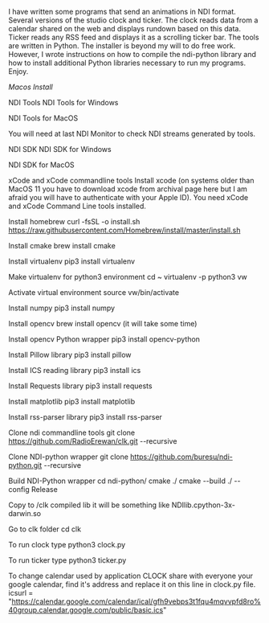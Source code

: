 I have written some programs that send an animations in NDI format. Several versions of the studio clock and ticker. The clock reads data from a calendar shared on the web and displays rundown based on this data. Ticker reads any RSS feed and displays it as a scrolling ticker bar. The tools are written in Python. The installer is beyond my will to do free work. However, I wrote instructions on how to compile the ndi-python library and how to install additional Python libraries necessary to run my programs. Enjoy.

_Macos Install_

NDI Tools
NDI Tools for Windows

NDI Tools for MacOS

You will need at last NDI Monitor to check NDI streams generated by tools.


NDI SDK
NDI SDK for Windows

NDI SDK for MacOS


xCode and xCode commandline tools
Install xcode (on systems older than MacOS 11 you have to download xcode from archival page here but I am afraid you will have to authenticate with your Apple ID). You need xCode and xCode Command Line tools installed.


Install homebrew
curl -fsSL -o install.sh https://raw.githubusercontent.com/Homebrew/install/master/install.sh


Install cmake
brew install cmake


Install virtualenv
pip3 install virtualenv 


Make virtualenv for python3 environment
cd ~
virtualenv -p python3 vw


Activate virtual environment
source vw/bin/activate


Install numpy
pip3 install numpy


Install opencv
brew install opencv (it will take some time)


Install opencv Python wrapper
pip3 install opencv-python


Install Pillow library
pip3 install pillow


Install ICS reading library
pip3 install ics


Install Requests library
pip3 install requests


Install matplotlib
pip3 install matplotlib


Install rss-parser library
pip3 install rss-parser


Clone ndi commandline tools
git clone https://github.com/RadioErewan/clk.git --recursive


Clone NDI-python wrapper
git clone https://github.com/buresu/ndi-python.git --recursive


Build NDI-Python wrapper
cd ndi-python/
cmake ./
cmake --build ./ --config Release


Copy to /clk compiled lib
it will be something like NDIlib.cpython-3x-darwin.so


Go to clk folder
cd clk


To run clock type
python3 clock.py


To run ticker type
python3 ticker.py

To change calendar used by application CLOCK share with everyone your google calendar, find it's address and replace it on this line in clock.py file.
icsurl = "https://calendar.google.com/calendar/ical/gfh9vebps3t1fqu4mqvvpfd8ro%40group.calendar.google.com/public/basic.ics"
